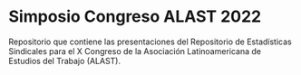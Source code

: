 # Simposio Congreso ALAST 2022
Repositorio que contiene las presentaciones del Repositorio de Estadísticas Sindicales para el X Congreso de la Asociación Latinoamericana de Estudios del Trabajo (ALAST).
